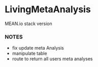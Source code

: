 # LivingMetaAnalysis
MEAN.io stack version


### NOTES
- fix update meta Analysis
- manipulate table
- route to return all users meta analyses
